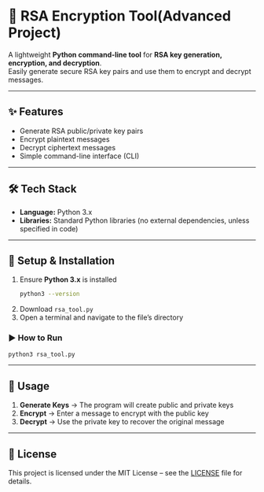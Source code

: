 # 🔐 RSA Encryption Tool(Advanced Project)

A lightweight **Python command-line tool** for **RSA key generation, encryption, and decryption**.  
Easily generate secure RSA key pairs and use them to encrypt and decrypt messages.  

---

## ✨ Features
- Generate RSA public/private key pairs  
- Encrypt plaintext messages  
- Decrypt ciphertext messages  
- Simple command-line interface (CLI)  

---

## 🛠️ Tech Stack
- **Language:** Python 3.x  
- **Libraries:** Standard Python libraries (no external dependencies, unless specified in code)  

---

## 🚀 Setup & Installation
1. Ensure **Python 3.x** is installed  
   ```bash
   python3 --version
   ```
2. Download `rsa_tool.py`
3. Open a terminal and navigate to the file’s directory

### ▶️ How to Run
```bash
python3 rsa_tool.py
```

---

## 🎯 Usage
1. **Generate Keys** → The program will create public and private keys
2. **Encrypt** → Enter a message to encrypt with the public key
3. **Decrypt** → Use the private key to recover the original message

---

## 📜 License
This project is licensed under the MIT License – see the [LICENSE](LICENSE) file for details.
